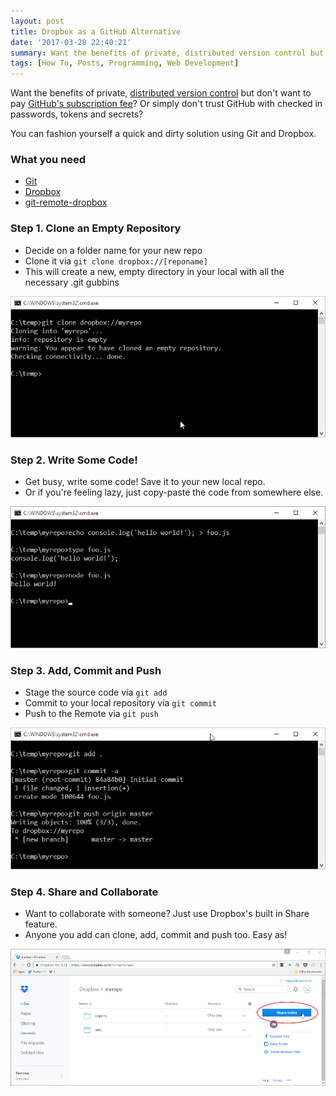 ```yaml
---
layout: post
title: Dropbox as a GitHub Alternative
date: '2017-03-28 22:40:21'
summary: Want the benefits of private, distributed version control but don’t want to pay GitHub’s subscription fee? Or simply don’t trust GitHub with checked in passwords, tokens and secrets? ...
tags: [How To, Posts, Programming, Web Development]
---
```


Want the benefits of private, <a href="https://en.wikipedia.org/wiki/Distributed_version_control" target="_blank">distributed version control</a> but don't want to pay <a href="https://github.com/pricing" target="_blank">GitHub's subscription fee</a>? Or simply don't trust GitHub with checked in passwords, tokens and secrets?

You can fashion yourself a quick and dirty solution using Git and Dropbox.

### What you need

* <a href="https://git-scm.com/downloads" target="_blank">Git</a>
* <a href="https://www.dropbox.com" target="_blank">Dropbox</a>
* <a href="https://github.com/anishathalye/git-remote-dropbox" target="_blank">git-remote-dropbox</a>

### Step 1. Clone an Empty Repository

* Decide on a folder name for your new repo
* Clone it via <code>git clone dropbox://[reponame]</code>
* This will create a new, empty directory in your local with all the necessary .git gubbins

![](/img/posts/git-dropbox-step-1.png)

### Step 2. Write Some Code!

* Get busy, write some code! Save it to your new local repo.
* Or if you're feeling lazy, just copy-paste the code from somewhere else.

![](/img/posts/git-dropbox-step-2.png)

### Step 3. Add, Commit and Push

* Stage the source code via <code>git add</code>
* Commit to your local repository via <code>git commit</code>
* Push to the Remote via <code>git push</code>

![](/img/posts/git-dropbox-step-3.png)

### Step 4. Share and Collaborate

* Want to collaborate with someone? Just use Dropbox's built in Share feature.
* Anyone you add can clone, add, commit and push too. Easy as!

![](/img/posts/git-dropbox-step-4.png)